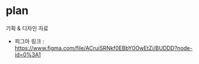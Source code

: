 # plan
기획 &amp; 디자인 자료

- 피그마 링크 : https://www.figma.com/file/ACruiSRNkf0EBbY0OwEtZi/BUDDD?node-id=0%3A1
